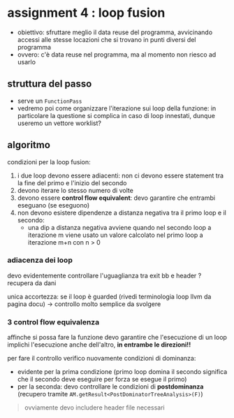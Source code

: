 # assignment 4 : loop fusion

- obiettivo: sfruttare meglio il data reuse del programma, avvicinando accessi alle stesse locazioni che si trovano in punti diversi del programma
- ovvero: c'è data reuse nel programma, ma al momento non riesco ad usarlo

## struttura del passo

- serve un `FunctionPass`
- vedremo poi come organizzare l'iterazione sui loop della funzione: in particolare la questione si complica in caso di loop innestati, dunque useremo un vettore worklist?

## algoritmo

condizioni per la loop fusion:

1. i due loop devono essere adiacenti: non ci devono essere statement tra la fine del primo e l'inizio del secondo
1. devono iterare lo stesso numero di volte
1. devono essere **control flow equivalent**: devo garantire che entrambi eseguano (se eseguono)
1. non devono esistere dipendenze a distanza negativa tra il primo loop e il secondo:
    - una dip a distanza negativa avviene quando nel secondo loop a iterazione m viene usato un valore calcolato nel primo loop a iterazione m+n con n > 0

### adiacenza dei loop

devo evidentemente controllare l'uguaglianza tra exit bb e header ? recupera da dani

unica accortezza: se il loop è guarded (rivedi terminologia loop llvm da pagina docu) &rarr; controllo molto semplice da svolgere

### 3 control flow equivalenza

affinche si possa fare la funzione devo garantire che l'esecuzione di un loop implichi l'esecuzione anche dell'altro, **in entrambe le direzioni!!**

per fare il controllo verifico nuovamente condizioni di dominanza:

- evidente per la prima condizione (primo loop domina il secondo significa che il secondo deve eseguire per forza se esegue il primo)
- per la seconda: devo controllare le condizioni di **postdominanza** (recupero tramite `AM.getResult<PostDominatorTreeAnalysis>(F)`)

> ovviamente devo includere header file necessari
